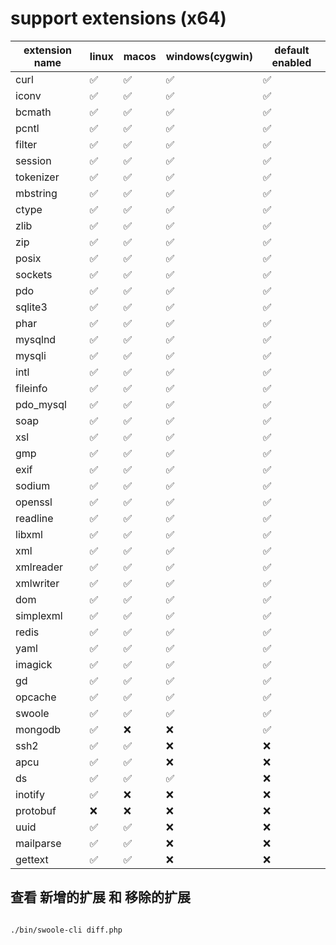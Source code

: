 # support extensions   (x64)

| extension name | linux | macos | windows(cygwin) | default enabled |
|----------------|-------|-------|-----------------|-----------------|
| curl           | ✅     | ✅     | ✅               | ✅               |
| iconv          | ✅     | ✅     | ✅               | ✅               |
| bcmath         | ✅     | ✅     | ✅               | ✅               |
| pcntl          | ✅     | ✅     | ✅               | ✅               |
| filter         | ✅     | ✅     | ✅               | ✅               |
| session        | ✅     | ✅     | ✅               | ✅               |
| tokenizer      | ✅     | ✅     | ✅               | ✅               |
| mbstring       | ✅     | ✅     | ✅               | ✅               |
| ctype          | ✅     | ✅     | ✅               | ✅               |
| zlib           | ✅     | ✅     | ✅               | ✅               |
| zip            | ✅     | ✅     | ✅               | ✅               |
| posix          | ✅     | ✅     | ✅               | ✅               |
| sockets        | ✅     | ✅     | ✅               | ✅               |
| pdo            | ✅     | ✅     | ✅               | ✅               |
| sqlite3        | ✅     | ✅     | ✅               | ✅               |
| phar           | ✅     | ✅     | ✅               | ✅               |
| mysqlnd        | ✅     | ✅     | ✅               | ✅               |
| mysqli         | ✅     | ✅     | ✅               | ✅               |
| intl           | ✅     | ✅     | ✅               | ✅               |
| fileinfo       | ✅     | ✅     | ✅               | ✅               |
| pdo_mysql      | ✅     | ✅     | ✅               | ✅               |
| soap           | ✅     | ✅     | ✅               | ✅               |
| xsl            | ✅     | ✅     | ✅               | ✅               |
| gmp            | ✅     | ✅     | ✅               | ✅               |
| exif           | ✅     | ✅     | ✅               | ✅               |
| sodium         | ✅     | ✅     | ✅               | ✅               |
| openssl        | ✅     | ✅     | ✅               | ✅               |
| readline       | ✅     | ✅     | ✅               | ✅               |
| libxml         | ✅     | ✅     | ✅               | ✅               |
| xml            | ✅     | ✅     | ✅               | ✅               |
| xmlreader      | ✅     | ✅     | ✅               | ✅               |
| xmlwriter      | ✅     | ✅     | ✅               | ✅               |
| dom            | ✅     | ✅     | ✅               | ✅               |
| simplexml      | ✅     | ✅     | ✅               | ✅               |
| redis          | ✅     | ✅     | ✅               | ✅               |
| yaml           | ✅     | ✅     | ✅               | ✅               |
| imagick        | ✅     | ✅     | ✅               | ✅               |
| gd             | ✅     | ✅     | ✅               | ✅               |
| opcache        | ✅     | ✅     | ✅               | ✅               |
| swoole         | ✅     | ✅     | ✅               | ✅               |
| mongodb        | ✅     | ❌     | ❌               | ✅               |
| ssh2           | ✅     | ✅     | ❌               | ❌               |
| apcu           | ✅     | ✅     | ❌               | ❌               |
| ds             | ✅     | ✅     | ✅               | ❌               |
| inotify        | ✅     | ❌     | ❌               | ❌               |
| protobuf       | ❌     | ❌     | ❌               | ❌               |
| uuid           | ✅     | ✅     | ❌               | ❌               |
| mailparse      | ✅     | ✅     | ❌               | ❌               |
| gettext        | ✅     | ✅     | ❌               | ❌               |

## 查看 新增的扩展 和 移除的扩展

```bash

./bin/swoole-cli diff.php

```

